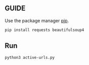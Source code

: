 ## GUIDE
Use the package manager [pip](https://pip.pypa.io/en/stable/).

```bash
pip install requests beautifulsoup4
```

## Run

```bash
python3 active-urls.py
```

